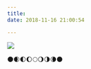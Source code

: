 ```yaml
---
title: 
date: 2018-11-16 21:00:54

---
```




<img src="https://github.com/daluozha/MyPostImage/blob/master/96cd4d1cgy1fxiggho4gij20u01hcwo4.jpg?raw=true">

🌑🌒🌓🌔🌕🌖🌗🌘🌑